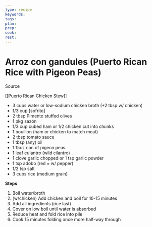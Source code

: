 ```yaml
---
type: recipe
keywords:
tags:
plan:
prep:
cook:
rest:
---
```


# Arroz con gandules (Puerto Rican Rice with Pigeon Peas)

Source

[[Puerto Rican Chicken Stew]]

- 3 cups water or low-sodium chicken broth (+2 tbsp w/ chicken)
- 1/3 cup [sofrito]
- 2 tbsp Pimento stuffed olives
- 1 pkg sazón
- 1/3 cup cubed ham or 1/2 chicken cut into chunks
- 1 bouillon (ham or chicken to match meat)
- 2 tbsp tomato sauce
- 1 tbsp (any) oil
- 1 15oz can of pigeon peas
- 1 leaf culantro (wild cilantro)
- 1 clove garlic chopped or 1 tsp garlic powder
- 1 tsp adobo (red = w/ pepper)
- 1/2 tsp salt
- 3 cups rice (medium grain)

**Steps**

1. Boil water/broth
1. (w/chicken) Add chicken and boil for 10-15 minutes
1. Add all ingredients (rice last)
1. Cover on low boil until water is absorbed
1. Reduce heat and fold rice into pile
1. Cook 15 minutes folding once more half-way through
